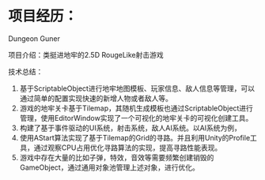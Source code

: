 # 项目经历：

Dungeon Guner

项目介绍：类挺进地牢的2.5D RougeLike射击游戏

技术总结：

1. 基于ScriptableObject进行地牢地图模板、玩家信息、敌人信息等管理，可以通过简单的配置实现快速的新增人物或者敌人等。
2. 游戏的地牢关卡基于Tilemap，其随机生成模板也通过ScriptableObject进行管理，使用EditorWindow实现了一个可视化的地牢关卡的可视化创建工具。
3. 构建了基于事件驱动的UI系统，射击系统，敌人AI系统。以AI系统为例，
4. 使用AStart算法实现了基于Tilemap的Grid的寻路。并且利用Unity的Profile工具，通过观察CPU占用优化寻路算法的实现，提高寻路性能表现。
5. 游戏中存在大量的比如子弹，特效，音效等需要频繁创建销毁的GameObject，通过通用对象池管理上述对象，进行优化。